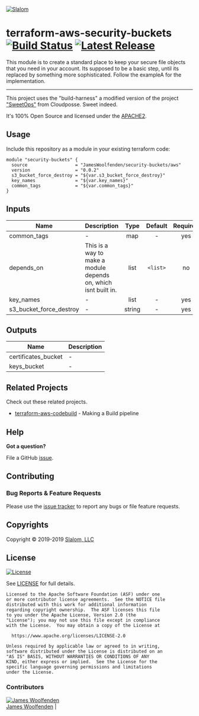 <!-- This file was automatically generated by the `build-harness`. Make all changes to `README.yaml` and run `make readme` to rebuild this file. -->

[![Slalom][logo]](https://slalom.com)

# terraform-aws-security-buckets [![Build Status](https://travis-ci.com/JamesWoolfenden/terraform-aws-security-buckets.svg?branch=master)](https://travis-ci.com/JamesWoolfenden/terraform-aws-security-buckets) [![Latest Release](https://img.shields.io/github/release/JamesWoolfenden/terraform-aws-security-buckets.svg)](https://github.com/JamesWoolfenden/terraform-aws-security-buckets/releases/latest)


This module is to create a standard place to keep your secure file objects that you need in your account. Its supposed to be a basic step, until its replaced by something more sophisticated.
Follow the exampleA for the implementation.

---

This project uses the "build-harness" a modified version of the project ["SweetOps"](https://cpco.io/sweetops) from Cloudposse. Sweet indeed.


It's 100% Open Source and licensed under the [APACHE2](LICENSE).

## Usage

Include this repository as a module in your existing terraform code:

```hcl
module "security-buckets" {
  source                  = "JamesWoolfenden/security-buckets/aws"
  version                 = "0.0.2"
  s3_bucket_force_destroy = "${var.s3_bucket_force_destroy}"
  key_names               = "${var.key_names}"
  common_tags             = "${var.common_tags}"
}
```

## Inputs

| Name | Description | Type | Default | Required |
|------|-------------|:----:|:-----:|:-----:|
| common_tags | - | map | - | yes |
| depends_on | This is a way to make a module depends on, which isnt built in. | list | `<list>` | no |
| key_names | - | list | - | yes |
| s3_bucket_force_destroy | - | string | - | yes |

## Outputs

| Name | Description |
|------|-------------|
| certificates_bucket | - |
| keys_bucket | - |




## Related Projects

Check out these related projects.

- [terraform-aws-codebuild](https://github.com/jameswoolfenden/terraform-aws-codebuild) - Making a Build pipeline




## Help

**Got a question?**

File a GitHub [issue](https://github.com/jameswoolfenden/terraform-aws-security-buckets/issues).


## Contributing

### Bug Reports & Feature Requests

Please use the [issue tracker](https://github.com/jameswoolfenden/terraform-aws-security-buckets/issues) to report any bugs or file feature requests.

## Copyrights

Copyright © 2019-2019 [Slalom, LLC](https://slalom.com)

## License

[![License](https://img.shields.io/badge/License-Apache%202.0-blue.svg)](https://opensource.org/licenses/Apache-2.0)

See [LICENSE](LICENSE) for full details.

    Licensed to the Apache Software Foundation (ASF) under one
    or more contributor license agreements.  See the NOTICE file
    distributed with this work for additional information
    regarding copyright ownership.  The ASF licenses this file
    to you under the Apache License, Version 2.0 (the
    "License"); you may not use this file except in compliance
    with the License.  You may obtain a copy of the License at

      https://www.apache.org/licenses/LICENSE-2.0

    Unless required by applicable law or agreed to in writing,
    software distributed under the License is distributed on an
    "AS IS" BASIS, WITHOUT WARRANTIES OR CONDITIONS OF ANY
    KIND, either express or implied.  See the License for the
    specific language governing permissions and limitations
    under the License.


### Contributors

  [![James Woolfenden][jameswoolfenden_avatar]][jameswoolfenden_homepage]<br/>[James Woolfenden][jameswoolfenden_homepage] |


  [jameswoolfenden_homepage]: https://github.com/jameswoolfenden
  [jameswoolfenden_avatar]: https://github.com/jameswoolfenden.png?size=150

[logo]: https://gist.githubusercontent.com/JamesWoolfenden/5c457434351e9fe732ca22b78fdd7d5e/raw/15933294ae2b00f5dba6557d2be88f4b4da21201/slalom-logo.png
[website]: https://slalom.com
[github]: https://github.com/jameswoolfenden
[linkedin]: https://www.linkedin.com/company/slalom-consulting/
[twitter]: https://twitter.com/Slalom

[share_twitter]: https://twitter.com/intent/tweet/?text=terraform-aws-security-buckets&url=https://github.com/jameswoolfenden/terraform-aws-security-buckets
[share_linkedin]: https://www.linkedin.com/shareArticle?mini=true&title=terraform-aws-security-buckets&url=https://github.com/jameswoolfenden/terraform-aws-security-buckets
[share_reddit]: https://reddit.com/submit/?url=https://github.com/jameswoolfenden/terraform-aws-security-buckets
[share_facebook]: https://facebook.com/sharer/sharer.php?u=https://github.com/jameswoolfenden/terraform-aws-security-buckets
[share_googleplus]: https://plus.google.com/share?url=https://github.com/jameswoolfenden/terraform-aws-security-buckets
[share_email]: mailto:?subject=terraform-aws-security-buckets&body=https://github.com/jameswoolfenden/terraform-aws-security-buckets
